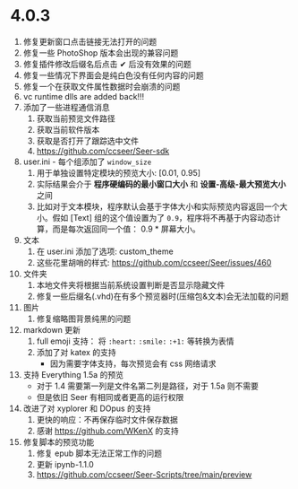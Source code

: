 # 4.0.3

1. 修复更新窗口点击链接无法打开的问题
2. 修复一些 PhotoShop 版本会出现的兼容问题
3. 修复插件修改后缀名后点击 ✔ 后没有效果的问题
4. 修复一些情况下界面会是纯白色没有任何内容的问题
5. 修复一个在获取文件属性数据时会崩溃的问题
6. vc runtime dlls are added back!!!
7. 添加了一些进程通信消息
   1. 获取当前预览文件路径
   2. 获取当前软件版本
   3. 获取是否打开了跟踪选中文件
   4. https://github.com/ccseer/Seer-sdk
8. user.ini - 每个组添加了 `window_size`
   1. 用于单独设置特定模块的预览大小: [0.01, 0.95]
   2. 实际结果会介于 **程序硬编码的最小窗口大小** 和 **设置-高级-最大预览大小** 之间
   3. 比如对于文本模块，程序默认会基于字体大小和实际预览内容返回一个大小。假如 [Text] 组的这个值设置为了 `0.9`，程序将不再基于内容动态计算，而是每次返回同一个值： 0.9 \* 屏幕大小。
9. 文本
   1. 在 user.ini 添加了选项: custom_theme
   2. 这些花里胡哨的样式: https://github.com/ccseer/Seer/issues/460
10. 文件夹
    1. 本地文件夹将根据当前系统设置判断是否显示隐藏文件
    2. 修复一些后缀名(.vhd)在有多个预览器时(压缩包&文本)会无法加载的问题
11. 图片
    1. 修复缩略图背景纯黑的问题
12. markdown 更新
    1. full emoji 支持： 将 `:heart:` `:smile:` `:+1:` 等转换为表情
    2. 添加了对 katex 的支持
       - 因为需要字体支持，每次预览会有 css 网络请求
13. 支持 Everything 1.5a 的预览
    - 对于 1.4 需要第一列是文件名第二列是路径，对于 1.5a 则不需要
    - 但是依旧 Seer 有相同或者更高的运行权限
14. 改进了对 xyplorer 和 DOpus 的支持
    1. 更快的响应：不再保存临时文件保存数据
    2. 感谢 https://github.com/WKenX 的支持
15. 修复脚本的预览功能
    1. 修复 epub 脚本无法正常工作的问题
    2. 更新 ipynb-1.1.0
    3. https://github.com/ccseer/Seer-Scripts/tree/main/preview
